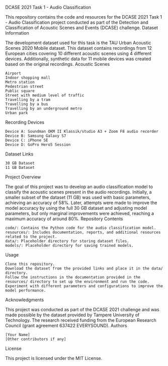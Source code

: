 DCASE 2021 Task 1 - Audio Classification

This repository contains the code and resources for the DCASE 2021 Task 1 - Audio Classification project conducted as part of the Detection and Classification of Acoustic Scenes and Events (DCASE) challenge.
Dataset Information

The development dataset used for this task is the TAU Urban Acoustic Scenes 2020 Mobile dataset. This dataset contains recordings from 12 European cities covering 10 different acoustic scenes using 4 different devices. Additionally, synthetic data for 11 mobile devices was created based on the original recordings.
Acoustic Scenes

    Airport
    Indoor shopping mall
    Metro station
    Pedestrian street
    Public square
    Street with medium level of traffic
    Travelling by a tram
    Travelling by a bus
    Travelling by an underground metro
    Urban park

Recording Devices

    Device A: Soundman OKM II Klassik/studio A3 + Zoom F8 audio recorder
    Device B: Samsung Galaxy S7
    Device C: iPhone SE
    Device D: GoPro Hero5 Session

Dataset Links

    30 GB Dataset
    11 GB Dataset

Project Overview

The goal of this project was to develop an audio classification model to classify the acoustic scenes present in the audio recordings. Initially, a smaller subset of the dataset (11 GB) was used with basic parameters, achieving an accuracy of 58%. Later, attempts were made to improve the model accuracy by using the full 30 GB dataset and adjusting model parameters, but only marginal improvements were achieved, reaching a maximum accuracy of around 80%.
Repository Contents

    code/: Contains the Python code for the audio classification model.
    resources/: Includes documentation, reports, and additional resources related to the project.
    data/: Placeholder directory for storing dataset files.
    models/: Placeholder directory for saving trained models.

Usage

    Clone this repository.
    Download the dataset from the provided links and place it in the data/ directory.
    Follow the instructions in the documentation provided in the resources/ directory to set up the environment and run the code.
    Experiment with different parameters and configurations to improve the model performance.

Acknowledgments

This project was conducted as part of the DCASE 2021 challenge and was made possible by the dataset provided by Tampere University of Technology. The research received funding from the European Research Council (grant agreement 637422 EVERYSOUND).
Authors

    [Your Name]
    [Other contributors if any]

License

This project is licensed under the MIT License.
